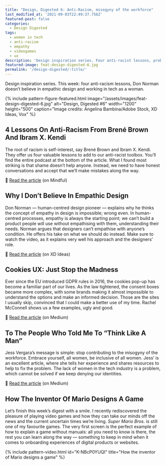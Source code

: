 ```yaml
---
title: "Design, Digested 6: Anti-Racism, misogyny of the workforce"
last_modified_at: '2021-09-03T22:49:37.756Z'
featured-post: false
categories:
  - Design Digested
tags:
  - women in tech
  - anti-racism
  - empathy
  - videogames
  - ux
description: 'Design inspiration series. Four anti-racist lessons, problems with empathic design and the misogyny of the workforce.'
featured-image: feat-design-digested-6.jpg
permalink: '/design-digested/:title/'
---
```

<p class="lead">Design inspiration series. This week: four anti-racism lessons, Don Norman doesn’t believe in empathic design and working in tech as a woman.</p>

<!--more-->

{% include pattern-figure-featured.html image="/assets/images/feat-design-digested-6.jpg" alt="Design, Digested #6" width="1200" height="500" caption="Image credits: Angelina Bambina/Adobe Stock, XD Ideas, Vox" %}

## 4 Lessons On Anti-Racism From Brené Brown And Ibram X. Kendi

The root of racism is self-interest, say Brené Brown and Ibram X. Kendi. They offer us four valuable lessons to add to our anti-racist toolbox. You’ll find the entire podcast at the bottom of the article. What I found most striking is that shame doesn’t help anyone. Instead, we need to have honest conversations and accept that we’ll make mistakes along the way.

<p class="detached">🔗 <a href="https://www.mindful.org/4-lessons-on-anti-racism-from-brene-brown-and-ibram-x-kendi/">Read the article</a> (on Mindful)</p>

## Why I Don’t Believe In Empathic Design

Don Norman — human-centred design pioneer — explains why he thinks the concept of empathy in design is impossible; wrong even. In human-centred processes, empathy is always the starting point; we can’t build a product people will use without empathising with them, understanding their needs. Norman argues that designers can’t empathise with anyone’s condition. He offers his take on what we should do instead. Make sure to watch the video, as it explains very well his approach and the designers’ role.

<p class="detached">🔗 <a href="https://xd.adobe.com/ideas/perspectives/leadership-insights/why-i-dont-believe-in-empathic-design-don-norman/">Read the article</a> (on XD Ideas)</p>

## Cookies UX: Just Stop the Madness

Ever since the EU introduced GDPR rules in 2016, the cookies pop-up has become a familiar part of our lives. As the law tightened, the consent boxes became more complex, with some brands making it almost impossible to understand the options and make an informed decision. Those are the sites I usually skip, convinced that I could make a better use of my time. Rachel McConnell shows us a few examples, ugly and good.

<p class="detached">🔗 <a href="https://uxdesign.cc/cookies-just-stop-the-madness-9da12fcfca94">Read the article</a> (on Medium)</p>

## To The People Who Told Me To “Think Like A Man”

Jess Vergara’s message is simple: stop contributing to the misogyny of the workforce. Embrace yourself, all women, be inclusive of all women. Jess’ is an excellent article, where she tells her experience and shares resources to help to fix the problem. The lack of women in the tech industry is a problem, which cannot be solved if we keep denying our identities.

<p class="detached">🔗 <a href="https://uxdesign.cc/to-the-people-who-told-me-to-think-like-a-man-a7ed0ad468b5">Read the article</a> (on Medium)</p>

## How The Inventor Of Mario Designs A Game

Let’s finish this week’s digest with a smile. I recently rediscovered the pleasure of playing video games and how they can take our minds off the news and the current uncertain times we’re living. _Super Mario Bros._ is still one of my favourite games. The very first screen is the perfect example of how to explain a game without manuals: all you need to know is there, the rest you can learn along the way — something to keep in mind when it comes to onboarding experiences of digital products or websites.

{% include pattern-video.html id="K-NBcP0YUQI" title="How the inventor of Mario designs a game" %}
